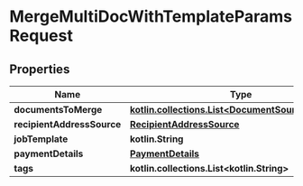 
# MergeMultiDocWithTemplateParamsRequest

## Properties
| Name | Type | Description | Notes |
| ------------ | ------------- | ------------- | ------------- |
| **documentsToMerge** | [**kotlin.collections.List&lt;DocumentSourceIdentifier&gt;**](DocumentSourceIdentifier.md) |  |  |
| **recipientAddressSource** | [**RecipientAddressSource**](RecipientAddressSource.md) |  |  |
| **jobTemplate** | **kotlin.String** |  |  |
| **paymentDetails** | [**PaymentDetails**](PaymentDetails.md) |  |  |
| **tags** | **kotlin.collections.List&lt;kotlin.String&gt;** |  |  [optional] |



